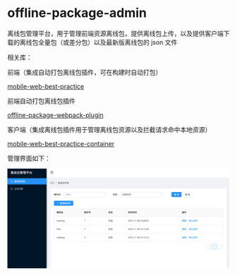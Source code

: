# offline-package-admin

离线包管理平台，用于管理前端资源离线包，提供离线包上传，以及提供客户端下载的离线包全量包（或差分包）以及最新版离线包的 json 文件

相关库：

前端（集成自动打包离线包插件，可在构建时自动打包）

[mobile-web-best-practice](https://github.com/mcuking/mobile-web-best-practice)

前端自动打包离线包插件

[offline-package-webpack-plugin](https://github.com/mcuking/offline-package-webpack-plugin)

客户端（集成离线包插件用于管理离线包资源以及拦截请求命中本地资源）

[mobile-web-best-practice-container](https://github.com/mcuking/mobile-web-best-practice-container)

管理界面如下：

<img src="./assets/offline-admin.png" width=600/>
